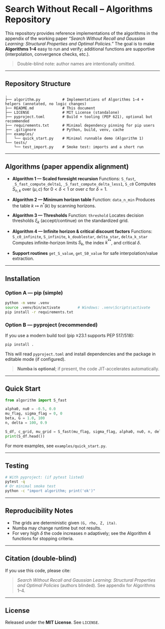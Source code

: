 # Search Without Recall – Algorithms Repository

This repository provides reference implementations of the algorithms in the appendix of the working paper *“Search Without Recall and Gaussian Learning: Structural Properties and Optimal Policies.”* The goal is to make **Algorithms 1–4** easy to run and verify; additional functions are supportive (interpolation, convergence checks, etc.).

> Double-blind note: author names are intentionally omitted.

---

## Repository Structure

```
.
├── algorithm.py          # Implementations of Algorithms 1–4 + helpers (annotated, no logic changes)
├── README.md             # This document
├── LICENSE               # MIT License (standalone)
├── pyproject.toml        # Build + tooling (PEP 621), optional but recommended
├── requirements.txt      # Minimal dependency pinning for pip users
├── .gitignore            # Python, build, venv, cache
├── examples/
│   └── quick_start.py    # Minimal runnable demo (Algorithm 1)
└── tests/
    └── test_import.py    # Smoke test: imports and a short run
```

---

## Algorithms (paper appendix alignment)

* **Algorithm 1 — Scaled foresight recursion**
  Functions: `S_fast`, `_S_fast_compute_delta1`, `_S_fast_compute_delta_less1`, `S_c0`
  Computes $S_{n,k}$ over $(\mu, c)$ for $0<\delta<1$ or over $c$ for $\delta=1$.

* **Algorithm 2 — Minimum horizon table**
  Function: `data_n_min`
  Produces the table $k \mapsto n^{*}(k)$ by scanning horizons.

* **Algorithm 3 — Thresholds**
  Function: `threshold`
  Locates decision thresholds $\xi_k$ (accept/continue) on the standardized grid.

* **Algorithm 4 — Infinite horizon & critical discount factors**
  Functions: `S_c0_infinite`, `S_infinite`, `k_doublestar`, `delta_star`, `delta_k_star`
  Computes infinite-horizon limits $S_k$, the index $k^{**}$, and critical $\delta$.

* **Support routines**
  `get_S_value`, `get_S0_value` for safe interpolation/value extraction.

---

## Installation

### Option A — pip (simple)

```bash
python -m venv .venv
source .venv/bin/activate        # Windows: .venv\Scripts\activate
pip install -r requirements.txt
```

### Option B — pyproject (recommended)

If you use a modern build tool (pip ≥23.1 supports PEP 517/518):

```bash
pip install .
```

This will read `pyproject.toml` and install dependencies and the package in editable mode (if configured).

> **Numba is optional**; if present, the code JIT-accelerates automatically.

---

## Quick Start

```python
from algorithm import S_fast

alpha0, nu0 = -0.5, 0.0
mu_flag, sigma_flag = 0, 0
beta, G = 1.0, 100
n, delta = 100, 0.9

S_df, c_grid, mu_grid = S_fast(mu_flag, sigma_flag, alpha0, nu0, n, delta, beta, G)
print(S_df.head())
```

For more examples, see `examples/quick_start.py`.

---

## Testing

```bash
# With pyproject: (if pytest listed)
pytest -q
# Or minimal smoke test
python -c "import algorithm; print('ok')"
```

---

## Reproducibility Notes

* The grids are deterministic given `(G, rho, Z, ita)`.
* Numba may change runtime but not results.
* For very high $\delta$ the code increases $n$ adaptively; see the Algorithm 4 functions for stopping criteria.

---

## Citation (double-blind)

If you use this code, please cite:

> *Search Without Recall and Gaussian Learning: Structural Properties and Optimal Policies* (authors blinded).
> See appendix for Algorithms 1–4.

---

## License

Released under the **MIT License**. See `LICENSE`.
